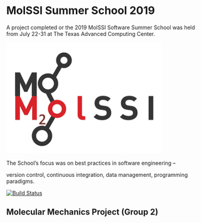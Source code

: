 # MolSSI Summer School 2019
A project completed or the 2019 MolSSI Software Summer School was held from
July 22-31 at The Texas Advanced Computing Center.

![molssi_logo](./images/MM2_logo.png)

The School’s focus was on best practices in software engineering – 

version control, continuous integration, data management, programming paradigms.

[![Build Status](https://travis-ci.org/MolSSI-Education/mm_2019_sss_2.svg?branch=master)](https://travis-ci.org/MolSSI-Education/mm_2019_sss_2)

## Molecular Mechanics Project (Group 2)


